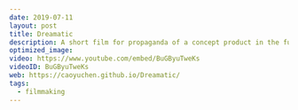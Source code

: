 ```yaml
---
date: 2019-07-11
layout: post
title: Dreamatic
description: A short film for propaganda of a concept product in the future -- Dreamatic goggles that help people record and replay the dream.
optimized_image: 
video: https://www.youtube.com/embed/BuGByuTweKs
videoID: BuGByuTweKs
web: https://caoyuchen.github.io/Dreamatic/
tags:
  - filmmaking
---
```

